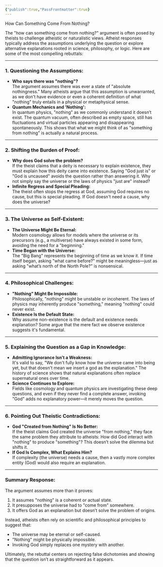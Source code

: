 ```yaml
---
{"publish":true,"PassFrontmatter":true}
---
```


How Can Something Come From Nothing?

The "how can something come from nothing?" argument is often posed by theists to challenge atheistic or naturalistic views. Atheist responses typically address the assumptions underlying the question or explore alternative explanations rooted in science, philosophy, or logic. Here are some of the most compelling rebuttals:

---

### 1. Questioning the Assumptions:

- **Who says there was "nothing"?**  
    The argument assumes there was ever a state of "absolute nothingness." Many atheists argue that this assumption is unwarranted, as we don't have evidence or even a coherent definition of what "nothing" truly entails in a physical or metaphysical sense.
- **Quantum Mechanics and 'Nothing':**  
    In quantum physics, "nothing" as we commonly understand it doesn’t exist. The quantum vacuum, often described as empty space, still has fluctuations and virtual particles appearing and disappearing spontaneously. This shows that what we might think of as "something from nothing" is actually a natural process.

---

### 2. Shifting the Burden of Proof:

- **Why does God solve the problem?**  
    If the theist claims that a deity is necessary to explain existence, they must explain how this deity came into existence. Saying "God just is" or "God is uncaused" avoids the question rather than answering it. Why not simply say the universe or the laws of physics "just are" instead?
- **Infinite Regress and Special Pleading:**  
    The theist often stops the regress at God, assuming God requires no cause, but this is special pleading. If God doesn't need a cause, why does the universe?

---

### 3. The Universe as Self-Existent:

- **The Universe Might Be Eternal:**  
    Modern cosmology allows for models where the universe or its precursors (e.g., a multiverse) have always existed in some form, avoiding the need for a "beginning."
- **Time Began with the Universe:**  
    The "Big Bang" represents the beginning of time as we know it. If time itself began, asking "what came before?" might be meaningless—just as asking "what’s north of the North Pole?" is nonsensical.

---

### 4. Philosophical Challenges:

- **"Nothing" Might Be Impossible:**  
    Philosophically, "nothing" might be unstable or incoherent. The laws of physics may inherently produce "something," meaning "nothing" could never exist.
- **Existence Is the Default State:**  
    Why assume non-existence is the default and existence needs explanation? Some argue that the mere fact we observe existence suggests it's fundamental.

---

### 5. Explaining the Question as a Gap in Knowledge:

- **Admitting Ignorance Isn’t a Weakness:**  
    It's valid to say, "We don't fully know how the universe came into being yet, but that doesn't mean we insert a god as the explanation." The history of science shows that natural explanations often replace supernatural ones over time.
- **Science Continues to Explore:**  
    Fields like cosmology and quantum physics are investigating these deep questions, and even if they never find a complete answer, invoking "God" adds no explanatory power—it merely moves the question.

---

### 6. Pointing Out Theistic Contradictions:

- **God "Created from Nothing" Is No Better:**  
    If the theist claims God created the universe "from nothing," they face the same problem they attribute to atheists: How did God interact with "nothing" to produce "something"? This doesn’t solve the dilemma but shifts it.
- **If God Is Complex, What Explains Him?**  
    If complexity (the universe) needs a cause, then a vastly more complex entity (God) would also require an explanation.

---

### Summary Response:

The argument assumes more than it proves:

1. It assumes "nothing" is a coherent or actual state.
2. It presupposes the universe had to "come from" somewhere.
3. It offers God as an explanation but doesn’t solve the problem of origins.

Instead, atheists often rely on scientific and philosophical principles to suggest that:

- The universe may be eternal or self-caused.
- "Nothing" might be physically impossible.
- Invoking God simply replaces one mystery with another.

Ultimately, the rebuttal centers on rejecting false dichotomies and showing that the question isn’t as straightforward as it appears.